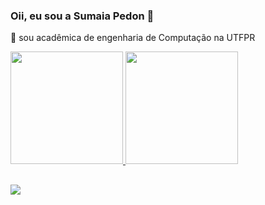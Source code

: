 ### Oii, eu sou a Sumaia Pedon 👋

🌱 sou acadêmica de engenharia de Computação na UTFPR
 <div>
  <a href="https://github.com/SumaiaPedon">
  <img height="180em" src="https://github-readme-stats.vercel.app/api?username=sumaiapedon&show_icons=true&theme=synthwave&include_all_commits=true&count_private=true"/>
  <img height="180em" src="https://github-readme-stats.vercel.app/api/top-langs/?username=sumaiapedon&layout=compact&langs_count=9&theme=synthwave"/>
</div>


##
<div> 
<a href = "mailto: sumaia@alunos.utfpr.edu.br"><img src="https://img.shields.io/badge/Gmail-D14836?style=for-the-badge&logo=gmail&logoColor=white" target="_blank"></a>
<div> 
 
